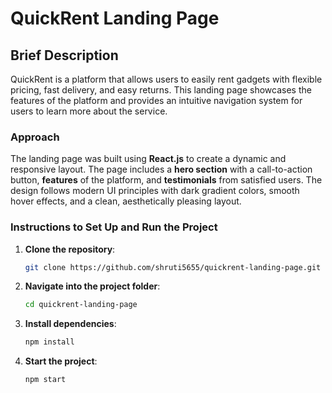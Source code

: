 # QuickRent Landing Page

## Brief Description
QuickRent is a platform that allows users to easily rent gadgets with flexible pricing, fast delivery, and easy returns. This landing page showcases the features of the platform and provides an intuitive navigation system for users to learn more about the service.

### Approach
The landing page was built using **React.js** to create a dynamic and responsive layout. The page includes a **hero section** with a call-to-action button, **features** of the platform, and **testimonials** from satisfied users. The design follows modern UI principles with dark gradient colors, smooth hover effects, and a clean, aesthetically pleasing layout.

### Instructions to Set Up and Run the Project

1. **Clone the repository**:
   ```bash
   git clone https://github.com/shruti5655/quickrent-landing-page.git
2. **Navigate into the project folder**:
   ```bash
   cd quickrent-landing-page
3. **Install dependencies**:
   ```bash
   npm install
4. **Start the project**:
   ```bash
   npm start
